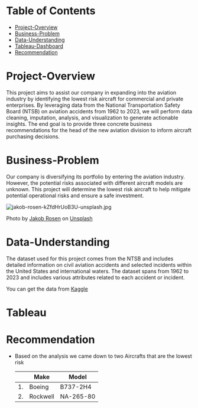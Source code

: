 # Table of Contents
- [Project-Overview](#project-overview)
- [Business-Problem](#business-problem)
- [Data-Understanding](#data-understanding)
- [Tableau-Dashboard](#tableau)
- [Recommendation](#recommendation)

# Project-Overview
This project aims to assist our company in expanding into the aviation industry by identifying the lowest risk aircraft for commercial and private enterprises. By leveraging data from the National Transportation Safety Board (NTSB) on aviation accidents from 1962 to 2023, we will perform data cleaning, imputation, analysis, and visualization to generate actionable insights. The end goal is to provide three concrete business recommendations for the head of the new aviation division to inform aircraft purchasing decisions.

# Business-Problem
Our company is diversifying its portfolio by entering the aviation industry. However, the potential risks associated with different aircraft models are unknown. This project will determine the lowest risk aircraft to help mitigate potential operational risks and ensure a safe investment.

![jakob-rosen-kZfdHrUoB3U-unsplash.jpg](attachment:jakob-rosen-kZfdHrUoB3U-unsplash.jpg)

Photo by <a href="https://unsplash.com/@jakobnoahrosen?utm_content=creditCopyText&utm_medium=referral&utm_source=unsplash">Jakob Rosen</a> on <a href="https://unsplash.com/photos/white-and-blue-passenger-plane-kZfdHrUoB3U?utm_content=creditCopyText&utm_medium=referral&utm_source=unsplash">Unsplash</a>
  

# Data-Understanding
The dataset used for this project comes from the NTSB and includes detailed information on civil aviation accidents and selected incidents within the United States and international waters. The dataset spans from 1962 to 2023 and includes various attributes related to each accident or incident.

You can get the data from [Kaggle](https://www.kaggle.com/datasets/khsamaha/aviation-accident-database-synopses)


# Tableau

# Recommendation

- Based on the analysis we came down to two Aircrafts that are the lowest risk

    |   | Make     | Model     |
    | - | -------- |---------- |
    | 1.| Boeing   | B737-2H4  |
    | 2.| Rockwell | NA-265-80 |

